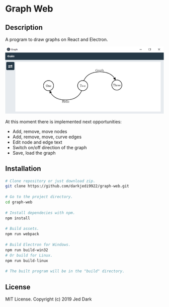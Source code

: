 # Graph Web

## Description

A program to draw graphs on React and Electron.

![](project/screen.png)

At this moment there is implemented next opportunities:
- Add, remove, move nodes
- Add, remove, move, curve edges
- Edit node and edge text
- Switch on/off direction of the graph
- Save, load the graph

## Installation

```bash
# Clone repository or just download zip.
git clone https://github.com/darkjedi9922/graph-web.git

# Go to the project directory.
cd graph-web

# Install dependecies with npm.
npm install

# Build assets.
npm run webpack

# Build Electron for Windows.
npm run build-win32
# Or build for Linux.
npm run build-linux

# The built program will be in the "build" directory.
```

## License

MIT License. Copyright (c) 2019 Jed Dark